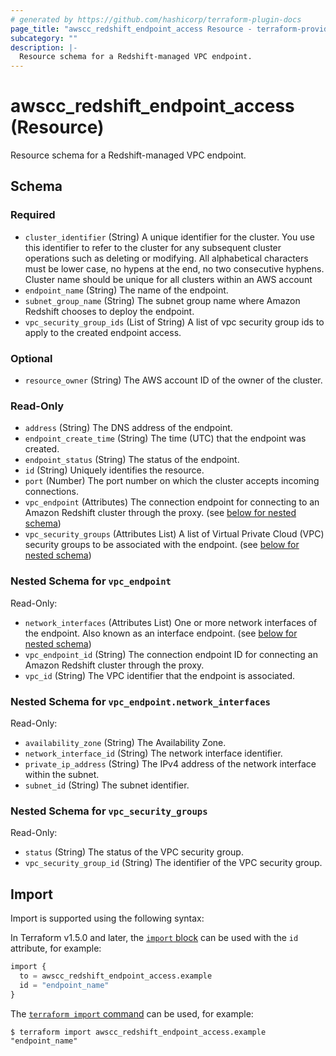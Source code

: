 ```yaml
---
# generated by https://github.com/hashicorp/terraform-plugin-docs
page_title: "awscc_redshift_endpoint_access Resource - terraform-provider-awscc"
subcategory: ""
description: |-
  Resource schema for a Redshift-managed VPC endpoint.
---
```


# awscc_redshift_endpoint_access (Resource)

Resource schema for a Redshift-managed VPC endpoint.



<!-- schema generated by tfplugindocs -->
## Schema

### Required

- `cluster_identifier` (String) A unique identifier for the cluster. You use this identifier to refer to the cluster for any subsequent cluster operations such as deleting or modifying. All alphabetical characters must be lower case, no hypens at the end, no two consecutive hyphens. Cluster name should be unique for all clusters within an AWS account
- `endpoint_name` (String) The name of the endpoint.
- `subnet_group_name` (String) The subnet group name where Amazon Redshift chooses to deploy the endpoint.
- `vpc_security_group_ids` (List of String) A list of vpc security group ids to apply to the created endpoint access.

### Optional

- `resource_owner` (String) The AWS account ID of the owner of the cluster.

### Read-Only

- `address` (String) The DNS address of the endpoint.
- `endpoint_create_time` (String) The time (UTC) that the endpoint was created.
- `endpoint_status` (String) The status of the endpoint.
- `id` (String) Uniquely identifies the resource.
- `port` (Number) The port number on which the cluster accepts incoming connections.
- `vpc_endpoint` (Attributes) The connection endpoint for connecting to an Amazon Redshift cluster through the proxy. (see [below for nested schema](#nestedatt--vpc_endpoint))
- `vpc_security_groups` (Attributes List) A list of Virtual Private Cloud (VPC) security groups to be associated with the endpoint. (see [below for nested schema](#nestedatt--vpc_security_groups))

<a id="nestedatt--vpc_endpoint"></a>
### Nested Schema for `vpc_endpoint`

Read-Only:

- `network_interfaces` (Attributes List) One or more network interfaces of the endpoint. Also known as an interface endpoint. (see [below for nested schema](#nestedatt--vpc_endpoint--network_interfaces))
- `vpc_endpoint_id` (String) The connection endpoint ID for connecting an Amazon Redshift cluster through the proxy.
- `vpc_id` (String) The VPC identifier that the endpoint is associated.

<a id="nestedatt--vpc_endpoint--network_interfaces"></a>
### Nested Schema for `vpc_endpoint.network_interfaces`

Read-Only:

- `availability_zone` (String) The Availability Zone.
- `network_interface_id` (String) The network interface identifier.
- `private_ip_address` (String) The IPv4 address of the network interface within the subnet.
- `subnet_id` (String) The subnet identifier.



<a id="nestedatt--vpc_security_groups"></a>
### Nested Schema for `vpc_security_groups`

Read-Only:

- `status` (String) The status of the VPC security group.
- `vpc_security_group_id` (String) The identifier of the VPC security group.

## Import

Import is supported using the following syntax:

In Terraform v1.5.0 and later, the [`import` block](https://developer.hashicorp.com/terraform/language/import) can be used with the `id` attribute, for example:

```terraform
import {
  to = awscc_redshift_endpoint_access.example
  id = "endpoint_name"
}
```

The [`terraform import` command](https://developer.hashicorp.com/terraform/cli/commands/import) can be used, for example:

```shell
$ terraform import awscc_redshift_endpoint_access.example "endpoint_name"
```
